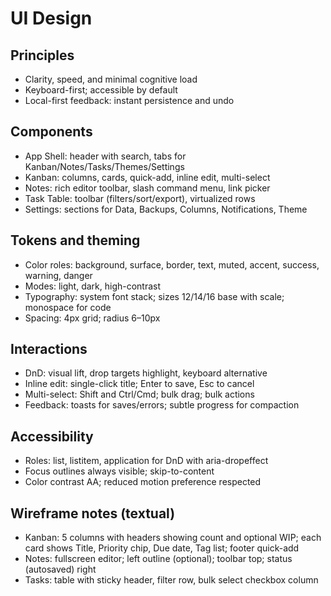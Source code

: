 # UI Design

## Principles
- Clarity, speed, and minimal cognitive load
- Keyboard-first; accessible by default
- Local-first feedback: instant persistence and undo

## Components
- App Shell: header with search, tabs for Kanban/Notes/Tasks/Themes/Settings
- Kanban: columns, cards, quick-add, inline edit, multi-select
- Notes: rich editor toolbar, slash command menu, link picker
- Task Table: toolbar (filters/sort/export), virtualized rows
- Settings: sections for Data, Backups, Columns, Notifications, Theme

## Tokens and theming
- Color roles: background, surface, border, text, muted, accent, success, warning, danger
- Modes: light, dark, high-contrast
- Typography: system font stack; sizes 12/14/16 base with scale; monospace for code
- Spacing: 4px grid; radius 6–10px

## Interactions
- DnD: visual lift, drop targets highlight, keyboard alternative
- Inline edit: single-click title; Enter to save, Esc to cancel
- Multi-select: Shift and Ctrl/Cmd; bulk drag; bulk actions
- Feedback: toasts for saves/errors; subtle progress for compaction

## Accessibility
- Roles: list, listitem, application for DnD with aria-dropeffect
- Focus outlines always visible; skip-to-content
- Color contrast AA; reduced motion preference respected

## Wireframe notes (textual)
- Kanban: 5 columns with headers showing count and optional WIP; each card shows Title, Priority chip, Due date, Tag list; footer quick-add
- Notes: fullscreen editor; left outline (optional); toolbar top; status (autosaved) right
- Tasks: table with sticky header, filter row, bulk select checkbox column
